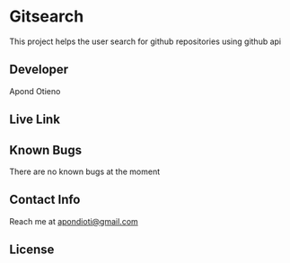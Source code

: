 # Gitsearch

This project helps the user search for github repositories using github api

## Developer

Apond Otieno

## Live Link

## Known Bugs
There are no known bugs at the moment

## Contact Info
Reach me at apondioti@gmail.com

## License

